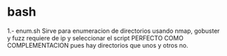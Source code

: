 # bash

1.- enum.sh	Sirve para enumeracion de directorios usando nmap, gobuster y fuzz
		requiere de ip y seleccionar el script
		PERFECTO COMO COMPLEMENTACION pues hay directorios que unos y otros no. 
